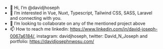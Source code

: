 - 👋 Hi, I’m @davidjhoseph
- 👀 I’m interested in Vue, Nuxt, Typescript, Tailwind CSS, SASS, Laravel and connecting with you.
- 💞️ I’m looking to collaborate on any of the mentioned project above
- 📫 How to reach me linkedin: https://www.linkedin.com/in/david-joseph-0067a6184/, instagram: davidjhoseph, twitter: David_N_Joseph and portfolio: https://davidjosephnwosu.com/

<!---
davidjhoseph/davidjhoseph is a ✨ special ✨ repository because its `README.md` (this file) appears on your GitHub profile.
You can click the Preview link to take a look at your changes.
--->

